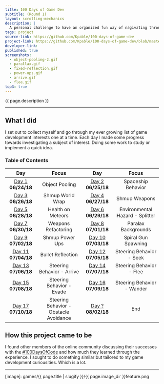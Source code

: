 ```yaml
---
title: 100 Days of Game Dev
subtitle: (Round 1)
layout: scrolling-mechanics
description: |
  A personal challenge to have an organized fun way of nagivating through my game development curiousities. 
tags: project
source-link: https://github.com/Kpable/100-days-of-game-dev
project-link: https://github.com/Kpable/100-days-of-game-dev/blob/master/log.md
developer-link: 
published: true
screenshots:
  - object-pooling-2.gif
  - parallax.gif
  - fixed-reflection.gif
  - power-ups.gif
  - arrive.gif
  - flee.gif
top3: true
---
```


<!-- Description -->
{{ page.description }}

---

## What I did

I set out to collect myself and go through my ever growing list of game development interests one at a time. Each day I made some progress towards investigating a subject of interest. Doing some work to study or implement a quick idea. 

<a name="toc"></a>
### Table of Contents 

|Day                               |Focus                                   |Day                                 |Focus                                 |
|:--------------------------------:|:--------------------------------------:|:----------------------------------:|:------------------------------------:|
|[Day 1](#day-1)    **06/24/18**   | Object Pooling                         |[Day 2](#day-2)    **06/25/18**     | Spaceship Behavior                   |
|[Day 3](#day-3)    **06/26/18**   | Shmup World Wrap                       |[Day 4](#day-4)    **06/27/18**     | Shmup Weapons                        |
|[Day 5](#day-5)    **06/28/18**   | Health on Meteors                      |[Day 6](#day-6)    **06/29/18**     | Environmental Hazard - Splitter      |
|[Day 7](#day-7)    **06/30/18**   | Weapons Refactoring                    |[Day 8](#day-8)    **07/01/18**     | Paralax Backgrounds                  |
|[Day 9](#day-9)    **07/02/18**   | Shmup Power Ups                        |[Day 10](#day-10)  **07/03/18**     | Spiral Gun Spawning                  |
|[Day 11](#day-11)  **07/04/18**   | Bullet Reflection                      |[Day 12](#day-12)  **07/05/18**     | Steering Behavior - Seek             |
|[Day 13](#day-13)  **07/06/18**   | Steering Behavior - Arrive             |[Day 14](#day-14)  **07/07/18**     | Steering Behavior - Flee             |
|[Day 15](#day-15)  **07/08/18**   | Steering Behavior - Evade              |[Day 16](#day-16)  **07/09/18**     | Steering Behavior - Wander           |
|[Day 17](#day-17)  **07/10/18**   | Steering Behavior - Obstacle Avoidance |[Day ?](#day-18)   **08/02/18**     | End                                  |

<!-- ![Image] [image]{:class="image fit"} -->

<!--excerpt_end-->

## How this project came to be

I found other members of the online community discussing their successes with the [#100DaysOfCode](https://twitter.com/_100DaysOfCode) and how much they learned through the experience. I sought to do something similar but tailored to my game development curiousities. Which is a lot.


---


[image]: games/{{ page.title | slugify }}/{{ page.image_dir }}feature.png